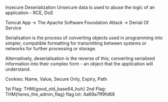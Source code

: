 Insecure Deserialization
	Unsecure data is used to abuse the logic of an application - RCE, DoS

Tomcat App -> The Apache Software Foundation
Attack -> Denial Of Service

Serialisation is the process of converting objects used in programming into simpler, compatible formatting for transmitting between systems or networks for further processing or storage.

Alternatively, deserialisation is the reverse of this; converting serialised information into their complex form - an object that the application will understand.

Cookies: Name, Value, Secure Only, Expiry, Path

1st Flag: THM{good_old_base64_huh}
2nd Flag: THM{heres_the_admin_flag}
flag.txt: 4a69a7ff9fd68 
